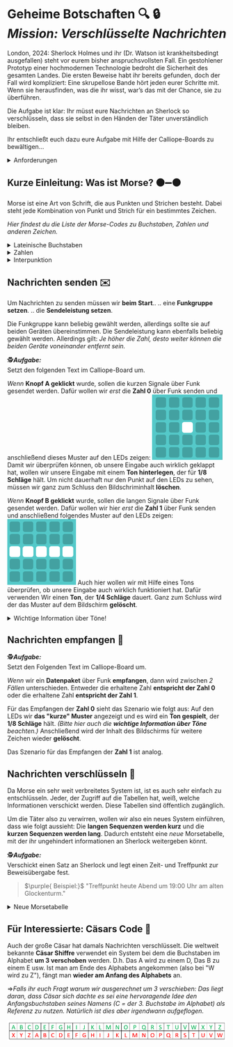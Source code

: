 # Geheime Botschaften :mag: :lock: <br>_Mission: Verschlüsselte Nachrichten_

London, 2024: Sherlock Holmes und ihr (Dr. Watson ist krankheitsbedingt ausgefallen) steht vor eurem bisher anspruchsvollsten Fall. Ein gestohlener Prototyp einer hochmodernen Technologie bedroht die Sicherheit des gesamten Landes.  Die ersten Beweise habt ihr bereits gefunden, doch der Fall wird kompliziert: Eine skrupellose Bande hört jeden eurer Schritte mit.
Wenn sie herausfinden, was die ihr wisst, war’s das mit der Chance, sie zu überführen.

Die Aufgabe ist klar: 
Ihr müsst eure Nachrichten an Sherlock so verschlüsseln, dass sie selbst in den Händen der Täter unverständlich bleiben.

Ihr entschließt euch dazu eure Aufgabe mit Hilfe der Calliope-Boards zu bewältigen...


<details>
<summary> Anforderungen </summary>

_Für dieses Projekt brauchen wir folgende Erweiterungen auf dem Calliope-Board:_
- `funk`
- `radio-broadcast`
</details>

## Kurze Einleitung: Was ist Morse? :black_circle::heavy_minus_sign::black_circle:

Morse ist eine Art von Schrift, die aus Punkten und Strichen besteht. Dabei steht jede Kombination von Punkt und Strich für ein bestimmtes Zeichen.

_Hier findest du die Liste der Morse-Codes zu Buchstaben, Zahlen und anderen Zeichen._
<details>
<summary> Lateinische Buchstaben </summary>

| Buchstabe | Morse-Code | Buchstabe | Morse-Code | Buchstabe | Morse-Code |
|-----------|------------|-----------|------------|-----------|------------|
| A         | `.-  `       | B         | `-...`       | C         | `-.-.`       |
| D         | `-.. `       | E         | `.   `       | F         | `..-.`       |
| G         | `--. `       | H         | `....`       | I         | `..  `       |
| J         | `.---`       | K         | `-.- `       | L         | `.-..`       |
| M         | `--  `       | N         | `-.  `       | O         | `--- `       |
| P         | `.--.`       | Q         | `--.-`       | R         | `.-. `       |
| S         | `... `       | T         | `-   `       | U         | `..- `       |
| V         | `...-`       | W         | `.-- `       | X         | `-..-`       |
| Y         | `-.--`       | Z         | `--..`       |           |            |

</details>

<details>
<summary> Zahlen </summary>

| Zahl | Morse-Code | Zahl | Morse-Code | Zahl | Morse-Code |
|------|------------|------|------------|------|------------|
| 0    | `-----`      | 1    | `.----`      | 2    | `..---`      |
| 3    | `...--`      | 4    | `....-`      | 5    | `.....`      |
| 6    | `-....`      | 7    | `--...`      | 8    | `---..`      |
| 9    | `----.`      |      |            |      |            |

</details>

<details>
<summary> Interpunktion </summary>

| Zeichen | Morse-Code | Zeichen | Morse-Code | Zeichen | Morse-Code |
|---------|------------|---------|------------|---------|------------|
| .       | `.-.-.-`     | ,       | `--..-- `    | ?       | `..--..`     |
| '       | `.----.`     | !       | `-.-.-- `    | /       | `-..-. `     |
| (       | `-.--. `     | )       | `-.--.- `    | &       | `.-... `     |
| :       | `---...`     | ;       | `-.-.-. `    | =       | `-...- `     |
| +       | `.-.-. `     | -       | `-....- `    | _       | `..--.-`     |
| "       | `.-..-.`     | $       | `...-..-`    | @       | `.--.-.`     |
| ¿       | `..-.- `     | ¡       | `--...- `    |         |            |

</details>

## Nachrichten senden :envelope:
Um Nachrichten zu senden müssen wir **beim Start**..
.. eine **Funkgruppe setzen**.
.. die **Sendeleistung setzen**.

Die Funkgruppe kann beliebig gewählt werden, allerdings sollte sie auf beiden Geräten übereinstimmen.
Die Sendeleistung kann ebenfalls beliebig gewählt werden. Allerdings gilt:
 _Je höher die Zahl, desto weiter können die beiden Geräte voneinander entfernt sein._

:detective:_**Aufgabe:**_\
Setzt den folgenden Text im Calliope-Board um.

_Wenn_ **Knopf A geklickt** wurde, sollen die kurzen Signale über Funk gesendet werden.
Dafür wollen wir _erst_ die **Zahl 0** über Funk senden und anschließend dieses Muster auf den LEDs zeigen: 
![Kurzes Signal](/Morse_und_Chiffren/figures/kurz.png)
Damit wir überprüfen können, ob unsere Eingabe auch wirklich geklappt hat, wollen wir unsere Eingabe mit einem **Ton hinterlegen**, der für **1/8 Schläge** hält.
Um nicht dauerhaft nur den Punkt auf den LEDs zu sehen, müssen wir ganz zum Schluss den Bildschriminhalt **löschen**.




_Wenn_ **Knopf B geklickt** wurde, sollen die langen Signale über Funk gesendet werden.
Dafür wollen wir hier _erst_ die **Zahl 1** über Funk senden und anschließend folgendes Muster auf den LEDs zeigen:
![Langes Signal](/Morse_und_Chiffren/figures/lang.png)
Auch hier wollen wir mit Hilfe eines Tons überprüfen, ob unsere Eingabe auch wirklich funktioniert hat. Dafür verwenden Wir einen **Ton**, der **1/4 Schläge** dauert. Ganz zum Schluss wird der das Muster auf dem Bildschirm **gelöscht**.

<details> 
<summary> Wichtige Information über Töne! </summary>

Damit Töne wahrgenommen werden können, müssen wir die Zeitdauer eines Tons festlegen.
Das machen wir mittels `pausiere ms("")`- Block. Mit diesem Block können wir die Anzeigedauer von Symbolen, Texten usw. einstellen. Die Länge des Tons lässt sich aus den Optionen beliebig wählen.\
Für uns ist wichtig, dass der **kurze Ton weniger ms** hat **als der lange Ton**.
</details>

## Nachrichten empfangen :incoming_envelope:

:detective:_**Aufgabe:**_\
Setzt den Folgenden Text im Calliope-Board um.

_Wenn_ wir ein **Datenpaket** über Funk **empfangen**, dann wird zwischen _2 Fällen_ unterschieden.
Entweder die erhaltene Zahl **entspricht der Zahl 0** oder die erhaltene Zahl **entspricht der Zahl 1**.

Für das Empfangen der **Zahl 0** sieht das Szenario wie folgt aus:
Auf den LEDs wir **das "kurze" Muster** angezeigt und es wird ein **Ton gespielt**, der **1/8 Schläge** hält. 
_(Bitte hier auch die **wichtige Information über Töne** beachten.)_
Anschließend wird der Inhalt des Bildschirms für weitere Zeichen wieder **gelöscht**.

Das Szenario für das Empfangen der **Zahl 1** ist analog.



## Nachrichten verschlüsseln :lock_with_ink_pen:

Da Morse ein sehr weit verbreitetes System ist, ist es auch sehr einfach zu entschlüsseln. Jeder, der Zugriff auf die Tabellen hat, weiß, welche Informationen verschickt werden. Diese Tabellen sind öffentlich zugänglich.

Um die Täter also zu verwirren, wollen wir also ein neues System einführen, dass wie folgt aussieht:
Die **langen Sequenzen werden kurz** und die **kurzen Sequenzen werden lang**.
Dadurch entsteht eine _neue_ Morsetabelle, mit der ihr ungehindert informationen an Sherlock weitergeben könnt.

:detective:_**Aufgabe:**_\
Verschickt einen Satz an Sherlock und legt einen Zeit- und Treffpunkt zur Beweisübergabe fest.
> $\purple{ Beispiel:}$ "Treffpunkt heute Abend um 19:00 Uhr am alten Glockenturm."

<details>
<summary> Neue Morsetabelle </summary>

| Buchstabe | Original Morsecode | Vertauschter Morsecode | Neuer Buchstabe |
|-----------|--------------------|------------------------|----------|
| A         | `.-`               | `-.`                   | N        |
| B         | `-...`             | `.---`                 | J        |
| C         | `-.-.`             | `.-.-`                 | ع        |
| D         | `-..`              | `..-`                  | V        |
| E         | `.`                | `-`                    | T        |
| F         | `..-.`             | `--.-`                 | Q        |
| G         | `--.`              | `..-`                  | U        |
| H         | `....`             | `----`                 | Χ (griech.)        |
| I         | `..`               | `--`                   | M        |
| J         | `.---`             | `-...`                 | B        |
| K         | `-.-`              | `.-.`                  | R        |
| L         | `.-..`             | `.-..`                 | ל        |
| M         | `--`               | `..`                   | I        |
| N         | `-.`               | `.-`                   | A        |
| O         | `---`              | `...`                  | S        |
| P         | `.--.`             | `-..-`                 | X        |
| Q         | `--.-`             | `..-.`                 | F        |
| R         | `.-.`              | `-.-`                  | K        |
| S         | `...`              | `---`                  | O        |
| T         | `-`                | `.`                    | E        |
| U         | `..-`              | `--.`                  | G        |
| V         | `...-`             | `---.`                 | W        |
| W         | `.--`              | `-..`                  | D        |
| X         | `-..-`             | `.--.`                 | P        |
| Y         | `-.--`             | `.-..`                 | L        |
| Z         | `--..`             | `..--`                 | غ        |


| Zahl | Original Morsecode | Vertauschter Morsecode | Neue Zahl |
|------|--------------------|------------------------|------|
| 0    | `-----`            | `.....`               | 5    |
| 1    | `.----`            | `-....`               | 6    |
| 2    | `..---`            | `--...`               | 7    |
| 3    | `...--`            | `---..`               | 8    |
| 4    | `....-`            | `----.`               | 9    |
| 5    | `.....`            | `-----`               | 0    |
| 6    | `-....`            | `.----`               | 1    |
| 7    | `--...`            | `..---`               | 2    |
| 8    | `---..`            | `...--`               | 3    |
| 9    | `----.`            | `....-`               | 4    |



| Zeichen | Original Morsecode | Vertauschter Morsecode | Neues Zeichen |
|---------|--------------------|------------------------|---------|
| .       | `.-.-.-`           | `-.-.-.`              | ;       |
| ,       | `--..--`           | `..--..`              | ?       |
| ?       | `..--..`           | `--..--`              | ,       |
| '       | `.----.`           | `-....-`              | -       |
| !       | `-.-.--`           | `.-.-..`              | 。      |
| /       | `-..-.`            | `.--.-`               | ー       |
| (       | `-.--.`            | `.-..-`               | ไ       |
| )       | `-.--.-`           | `.-..-.`              | "       |
| &       | `.-...`            | `-.---`               | ๆ       |
| :       | `---...`           | `...---`              |        |
| ;       | `-.-.-.`           | `.-.-.-`              | .       |
| =       | `-...-`            | `.---.`               | Ї       |
| +       | `.-.-.`            | `-.-.-`               | サ       |
| -       | `-....-`           | `.----.`              | '       |
| _       | `..--.-`           | `--..-.`              |        |
| "       | `.-..-.`           | `-.--.-`              | )       |
| $       | `...-..-`          | `---.--.`            |        |
| @       | `.--.-.`           | `-..-.-`               |        |
| ¿       | `..-.-`            | `--.-.`              | シ       |
| ¡       | `--...-`           | `..---.`              |        |


</details>

## Für Interessierte: Cäsars Code :speech_balloon:

Auch der große Cäsar hat damals Nachrichten verschlüsselt. Die weltweit bekannte **Cäsar Shiffre** verwendet ein System bei dem die Buchstaben im Alphabet **um 3 verschoben** werden. 
D.h. Das A wird zu einem D, Das B zu einem E usw. Ist man am Ende des Alphabets angekommen (also bei "W wird zu Z"), fängt man **wieder am Anfang des Alphabets** an.

&rArr;_Falls ihr euch Fragt warum wir ausgerechnet um 3 verschieben:_
_Das liegt daran, dass Cäsar sich dachte es sei eine hervoragende Idee den Anfangsbuchstaben seines Namens (C = der 3. Buchstabe im Alphabet) als Referenz zu nutzen. Natürlich ist dies aber irgendwann aufgeflogen._

![Cäsar Cipher](/Morse_und_Chiffren/figures/Caesar-Chiffre.PNG)
